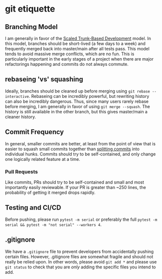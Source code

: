 # git etiquette

## Branching Model

I am generally in favor of the [Scaled Trunk-Based Development](https://trunkbaseddevelopment.com) model. In this model, branches should be short-lived (a few days to a week) and frequently merged back into master/main after all tests pass. This model tends to avoid massive merge conflicts, which are no fun. This is particularly important in the early stages of a project when there are major refactorings happening and commits do not always commute.

## rebaseing 'vs' squashing

Ideally, branches should be cleaned up before merging using `git rebase --interactive`. Rebaseing can be incredibly powerful, but rewriting history can also be incredibly dangerous. Thus, since many users rarely rebase before merging, I am generally in favor of using `git merge --squash`. The history is still available in the other branch, but this gives master/main a cleaner history.

## Commit Frequency

In general, smaller commits are better, at least from the point of view that is easier to squash small commits together than [splitting commits](https://git-scm.com/docs/git-rebase#_splitting_commits) into individual hunks. Commits should try to be self-contained, and only change one logically related feature at a time.

### Pull Requests

Like commits, PRs should try to be self-contained and small and most importantly easily reviewable. If your PR is greater than ~250 lines, the probability of getting it merged drops rapidly.

## Testing and CI/CD

Before pushing, please run `pytest -m serial` or preferably the full `pytest -m serial && pytest -m "not serial" --workers 4`.

## .gitignore

We have a `.gitignore` file to prevent developers from accidentally pushing certain files. However, .gitignore files are somewhat fragile and should not really be relied upon. In other words, please avoid `git add *` and please use `git status` to check that you are *only* adding the specific files you intend to add.